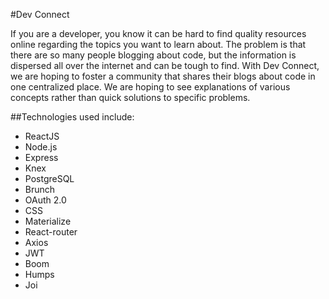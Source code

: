 #Dev Connect

If you are a developer, you know it can be hard to find quality resources online regarding the topics you want to learn about. The problem is that there are so many people blogging about code, but the information is dispersed all over the internet and can be tough to find. With Dev Connect, we are hoping to foster a community that shares their blogs about code in one centralized place.  We are hoping to see explanations of various concepts rather than quick solutions to specific problems.

##Technologies used include:

* ReactJS
* Node.js
* Express
* Knex
* PostgreSQL
* Brunch
* OAuth 2.0
* CSS
* Materialize
* React-router
* Axios
* JWT
* Boom
* Humps
* Joi
